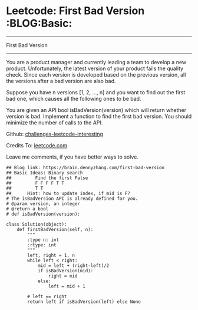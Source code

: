 # Leetcode: First Bad Version     :BLOG:Basic:


---

First Bad Version  

---

You are a product manager and currently leading a team to develop a new product. Unfortunately, the latest version of your product fails the quality check. Since each version is developed based on the previous version, all the versions after a bad version are also bad.  

Suppose you have n versions [1, 2, &#x2026;, n] and you want to find out the first bad one, which causes all the following ones to be bad.  

You are given an API bool isBadVersion(version) which will return whether version is bad. Implement a function to find the first bad version. You should minimize the number of calls to the API.  

Github: [challenges-leetcode-interesting](https://github.com/DennyZhang/challenges-leetcode-interesting/tree/master/first-bad-version)  

Credits To: [leetcode.com](https://leetcode.com/problems/first-bad-version/description/)  

Leave me comments, if you have better ways to solve.  

    ## Blog link: https://brain.dennyzhang.com/first-bad-version
    ## Basic Ideas: Binary search
    ##         Find the first False
    ##         F F F F T T
    ##         T T
    ##      Hint: how to update index, if mid is F?
    # The isBadVersion API is already defined for you.
    # @param version, an integer
    # @return a bool
    # def isBadVersion(version):
    
    class Solution(object):
        def firstBadVersion(self, n):
            """
            :type n: int
            :rtype: int
            """
            left, right = 1, n
            while left < right:
                mid = left + (right-left)/2
                if isBadVersion(mid):
                    right = mid
                else:
                    left = mid + 1
    
            # left == right
            return left if isBadVersion(left) else None